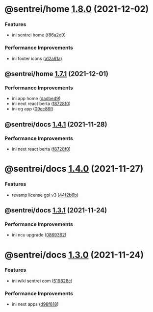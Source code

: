 # @sentrei/home [1.8.0](https://github.com/sentrei/sentrei/compare/@sentrei/home@1.7.1...@sentrei/home@1.8.0) (2021-12-02)

### Features

- ini sentrei home ([f86a2e9](https://github.com/sentrei/sentrei/commit/f86a2e9d2f67fd8fee2535f9ed724941d1eb39a8))

### Performance Improvements

- ini footer icons ([a12a61a](https://github.com/sentrei/sentrei/commit/a12a61ad681676e7bda3bad95231e1c16ab40a76))

## @sentrei/home [1.7.1](https://github.com/sentrei/sentrei/compare/@sentrei/home@1.7.0...@sentrei/home@1.7.1) (2021-12-01)

### Performance Improvements

- ini app home ([dadbe49](https://github.com/sentrei/sentrei/commit/dadbe49cf2d5766f83b2d3942eea3bb2005d4b30))
- ini next react berta ([f8728f0](https://github.com/sentrei/sentrei/commit/f8728f019a31250ed868d624ddf44faa347f082d))
- ini og app ([09ec86f](https://github.com/sentrei/sentrei/commit/09ec86fc76f728cf048ba8c1a44ba4700c48a428))

## @sentrei/docs [1.4.1](https://github.com/sentrei/sentrei/compare/@sentrei/docs@1.4.0...@sentrei/docs@1.4.1) (2021-11-28)

### Performance Improvements

- ini next react berta ([f8728f0](https://github.com/sentrei/sentrei/commit/f8728f019a31250ed868d624ddf44faa347f082d))

# @sentrei/docs [1.4.0](https://github.com/sentrei/sentrei/compare/@sentrei/docs@1.3.1...@sentrei/docs@1.4.0) (2021-11-27)

### Features

- revamp license gpl v3 ([44f2b6b](https://github.com/sentrei/sentrei/commit/44f2b6b82a9a32a04e3ea300fed8bf1274bb5421))

## @sentrei/docs [1.3.1](https://github.com/sentrei/sentrei/compare/@sentrei/docs@1.3.0...@sentrei/docs@1.3.1) (2021-11-24)

### Performance Improvements

- ini ncu upgrade ([0869362](https://github.com/sentrei/sentrei/commit/0869362066c5b865c91ab102178ca53f17f87d44))

# @sentrei/docs [1.3.0](https://github.com/sentrei/sentrei/compare/@sentrei/docs@1.2.3...@sentrei/docs@1.3.0) (2021-11-24)

### Features

- ini wiki sentrei com ([519828c](https://github.com/sentrei/sentrei/commit/519828c2fa11a501df329b8f4d90ee8e27f7fb45))

### Performance Improvements

- ini next apps ([d98f818](https://github.com/sentrei/sentrei/commit/d98f81880286b382919f31e31faad64164a10fde))
